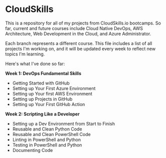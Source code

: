 # CloudSkills

This is a repository for all of my projects from CloudSkills.io bootcamps. So far, current and future courses include Cloud Native DevOps, AWS Architecture, Web Development in the Cloud, and Azure Administrator.

Each branch represents a different course. This file includes a list of all projects I'm working on, and it will be updated every week to reflect new topics I'm learning.

Here's what I've done so far:

**Week 1: DevOps Fundamental Skills**
- Getting Started with GitHub
- Setting up Your First Azure Environment
- Setting up Your first AWS Environment
- Setting up Projects in GitHub
- Setting up Your First GitHub Action

**Week 2: Scripting Like a Developer**
- Setting up a Dev Environment from Start to Finish
- Reusable and Clean Python Code
- Reusable and Clean PowerShell Code
- Linting in PowerShell and Python
- Testing in PowerShell and Python
- Documenting Code
